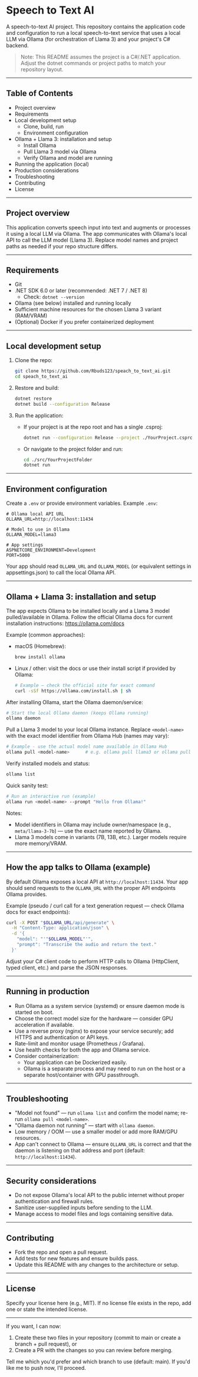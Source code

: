 # Speech to Text AI

A speech-to-text AI project. This repository contains the application code and configuration to run a local speech-to-text service that uses a local LLM via Ollama (for orchestration of Llama 3) and your project's C# backend.

> Note: This README assumes the project is a C#/.NET application. Adjust the dotnet commands or project paths to match your repository layout.

---

## Table of Contents

- Project overview
- Requirements
- Local development setup
  - Clone, build, run
  - Environment configuration
- Ollama + Llama 3: installation and setup
  - Install Ollama
  - Pull Llama 3 model via Ollama
  - Verify Ollama and model are running
- Running the application (local)
- Production considerations
- Troubleshooting
- Contributing
- License

---

## Project overview

This application converts speech input into text and augments or processes it using a local LLM via Ollama. The app communicates with Ollama's local API to call the LLM model (Llama 3). Replace model names and project paths as needed if your repo structure differs.

---

## Requirements

- Git
- .NET SDK 6.0 or later (recommended: .NET 7 / .NET 8)
  - Check: `dotnet --version`
- Ollama (see below) installed and running locally
- Sufficient machine resources for the chosen Llama 3 variant (RAM/VRAM)
- (Optional) Docker if you prefer containerized deployment

---

## Local development setup

1. Clone the repo:
   ```bash
   git clone https://github.com/Rbuds123/speach_to_text_ai.git
   cd speach_to_text_ai
   ```

2. Restore and build:
   ```bash
   dotnet restore
   dotnet build --configuration Release
   ```

3. Run the application:
   - If your project is at the repo root and has a single .csproj:
     ```bash
     dotnet run --configuration Release --project ./YourProject.csproj
     ```
   - Or navigate to the project folder and run:
     ```bash
     cd ./src/YourProjectFolder
     dotnet run
     ```

---

## Environment configuration

Create a `.env` or provide environment variables. Example `.env`:

```env
# Ollama local API URL
OLLAMA_URL=http://localhost:11434

# Model to use in Ollama
OLLAMA_MODEL=llama3

# App settings
ASPNETCORE_ENVIRONMENT=Development
PORT=5000
```

Your app should read `OLLAMA_URL` and `OLLAMA_MODEL` (or equivalent settings in appsettings.json) to call the local Ollama API.

---

## Ollama + Llama 3: installation and setup

The app expects Ollama to be installed locally and a Llama 3 model pulled/available in Ollama. Follow the official Ollama docs for current installation instructions: https://ollama.com/docs

Example (common approaches):

- macOS (Homebrew):
  ```bash
  brew install ollama
  ```

- Linux / other: visit the docs or use their install script if provided by Ollama:
  ```bash
  # Example — check the official site for exact command
  curl -sSf https://ollama.com/install.sh | sh
  ```

After installing Ollama, start the Ollama daemon/service:

```bash
# Start the local Ollama daemon (keeps Ollama running)
ollama daemon
```

Pull a Llama 3 model to your local Ollama instance. Replace `<model-name>` with the exact model identifier from Ollama Hub (names may vary):

```bash
# Example - use the actual model name available in Ollama Hub
ollama pull <model-name>      # e.g. ollama pull llama3 or ollama pull meta/llama-3-7b
```

Verify installed models and status:

```bash
ollama list
```

Quick sanity test:

```bash
# Run an interactive run (example)
ollama run <model-name> --prompt "Hello from Ollama!"
```

Notes:
- Model identifiers in Ollama may include owner/namespace (e.g., `meta/llama-3-7b`) — use the exact name reported by Ollama.
- Llama 3 models come in variants (7B, 13B, etc.). Larger models require more memory/VRAM.

---

## How the app talks to Ollama (example)

By default Ollama exposes a local API at `http://localhost:11434`. Your app should send requests to the `OLLAMA_URL` with the proper API endpoints Ollama provides.

Example (pseudo / curl call for a text generation request — check Ollama docs for exact endpoints):

```bash
curl -X POST "$OLLAMA_URL/api/generate" \
  -H "Content-Type: application/json" \
  -d '{
    "model": "'"$OLLAMA_MODEL"'",
    "prompt": "Transcribe the audio and return the text."
  }'
```

Adjust your C# client code to perform HTTP calls to Ollama (HttpClient, typed client, etc.) and parse the JSON responses.

---

## Running in production

- Run Ollama as a system service (systemd) or ensure daemon mode is started on boot.
- Choose the correct model size for the hardware — consider GPU acceleration if available.
- Use a reverse proxy (nginx) to expose your service securely; add HTTPS and authentication or API keys.
- Rate-limit and monitor usage (Prometheus / Grafana).
- Use health checks for both the app and Ollama service.
- Consider containerization:
  - Your application can be Dockerized easily.
  - Ollama is a separate process and may need to run on the host or a separate host/container with GPU passthrough.

---

## Troubleshooting

- "Model not found" — run `ollama list` and confirm the model name; re-run `ollama pull <model-name>`.
- "Ollama daemon not running" — start with `ollama daemon`.
- Low memory / OOM — use a smaller model or add more RAM/GPU resources.
- App can't connect to Ollama — ensure `OLLAMA_URL` is correct and that the daemon is listening on that address and port (default: `http://localhost:11434`).

---

## Security considerations

- Do not expose Ollama's local API to the public internet without proper authentication and firewall rules.
- Sanitize user-supplied inputs before sending to the LLM.
- Manage access to model files and logs containing sensitive data.

---

## Contributing

- Fork the repo and open a pull request.
- Add tests for new features and ensure builds pass.
- Update this README with any changes to the architecture or setup.

---

## License

Specify your license here (e.g., MIT). If no license file exists in the repo, add one or state the intended license.

---

If you want, I can now:
1. Create these two files in your repository (commit to main or create a branch + pull request), or
2. Create a PR with the changes so you can review before merging.

Tell me which you'd prefer and which branch to use (default: main). If you'd like me to push now, I'll proceed.
```
